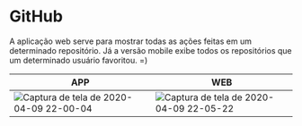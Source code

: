 # GitHub
A aplicação web serve para mostrar todas as ações feitas em um determinado repositório. Já a versão mobile exibe todos os repositórios que um determinado usuário favoritou. =)


|APP | WEB | 
| ------------ | ------------- |
|![Captura de tela de 2020-04-09 22-00-04](https://user-images.githubusercontent.com/50887367/78953828-768ce780-7ab0-11ea-8f71-5583c904e231.png)|![Captura de tela de 2020-04-09 22-05-22](https://user-images.githubusercontent.com/50887367/78953772-50674780-7ab0-11ea-84fd-62aa3fc2385c.png)|
